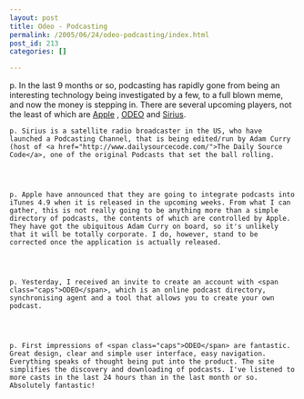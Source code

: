 ```yaml
---
layout: post
title: Odeo - Podcasting
permalink: /2005/06/24/odeo-podcasting/index.html
post_id: 213
categories: []

---
```


p. In the last 9 months or so, podcasting has rapidly gone from being an interesting technology being investigated by a few, to a full blown meme, and now the money is stepping in. There are several upcoming players, not the least of which are <a href="http://www.apple.com/itunes/">Apple</a> , <a href="http://www.odeo.com/"><span class="caps">ODEO</span></a> and <a href="http://www.sirius.com/">Sirius</a>.




	p. Sirius is a satellite radio broadcaster in the US, who have launched a Podcasting Channel, that is being edited/run by Adam Curry (host of <a href="http://www.dailysourcecode.com/">The Daily Source Code</a>, one of the original Podcasts that set the ball rolling.




	p. Apple have announced that they are going to integrate podcasts into iTunes 4.9 when it is released in the upcoming weeks. From what I can gather, this is not really going to be anything more than a simple directory of podcasts, the contents of which are controlled by Apple. They have got the ubiquitous Adam Curry on board, so it's unlikely that it will be totally corporate. I do, however, stand to be corrected once the application is actually released.




	p. Yesterday, I received an invite to create an account with <span class="caps">ODEO</span>, which is an online podcast directory, synchronising agent and a tool that allows you to create your own podcast.




	p. First impressions of <span class="caps">ODEO</span> are fantastic. Great design, clear and simple user interface, easy navigation. Everything speaks of thought being put into the product. The site simplifies the discovery and downloading of podcasts. I've listened to more casts in the last 24 hours than in the last month or so. Absolutely fantastic!

